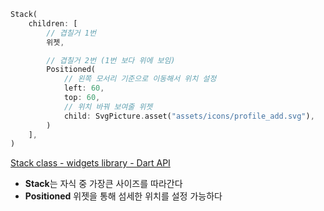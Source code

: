 ```dart
Stack(
	children: [
		// 겹칠거 1번
		위젯,

		// 겹칠거 2번 (1번 보다 위에 보임)
		Positioned(
			// 왼쪽 모서리 기준으로 이동해서 위치 설정
			left: 60,
			top: 60,
			// 위치 바꿔 보여줄 위젯
			child: SvgPicture.asset("assets/icons/profile_add.svg"),
		)
	],
)
```

[Stack class - widgets library - Dart API](https://api.flutter.dev/flutter/widgets/Stack-class.html)

- **Stack**는 자식 중 가장큰 사이즈를 따라간다
- **Positioned** 위젯을 통해 섬세한 위치를 설정 가능하다